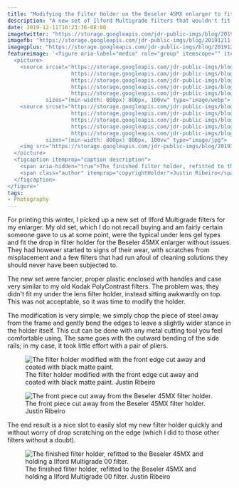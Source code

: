 ```yaml
---
title: "Modifying the Filter Holder on the Beseler 45MX enlarger to fit Ilford Multigrade filters"
description: "A new set of Ilford Multigrade filters that wouldn't fit my under lens holder wasn't a cause for alarm. Someone hand me a cut saw."
date: 2019-12-11T16:23:36-08:00
imagetwitter: "https://storage.googleapis.com/jdr-public-imgs/blog/20191211-45mx-filter-holder-cut-01-800.jpg"
imagefb: "https://storage.googleapis.com/jdr-public-imgs/blog/20191211-45mx-filter-holder-cut-01-800.jpg"
imagegplus: "https://storage.googleapis.com/jdr-public-imgs/blog/20191211-45mx-filter-holder-cut-01-800.jpg"
featureimage: '<figure aria-label="media" role="group" itemscope="" itemprop="associatedMedia" itemtype="http://schema.org/ImageObject">
  <picture>
    <source srcset="https://storage.googleapis.com/jdr-public-imgs/blog/20191211-45mx-filter-holder-cut-01-640.webp 640w,
                    https://storage.googleapis.com/jdr-public-imgs/blog/20191211-45mx-filter-holder-cut-01-800.webp 800w,
                    https://storage.googleapis.com/jdr-public-imgs/blog/20191211-45mx-filter-holder-cut-01-1024.webp 1024w,
                    https://storage.googleapis.com/jdr-public-imgs/blog/20191211-45mx-filter-holder-cut-01-1280.webp 1280w,
                    https://storage.googleapis.com/jdr-public-imgs/blog/20191211-45mx-filter-holder-cut-01-1600.webp 1600w"
            sizes="(min-width: 800px) 800px, 100vw" type="image/webp">
    <source srcset="https://storage.googleapis.com/jdr-public-imgs/blog/20191211-45mx-filter-holder-cut-01-640.jpg 640w,
                    https://storage.googleapis.com/jdr-public-imgs/blog/20191211-45mx-filter-holder-cut-01-800.jpg 800w,
                    https://storage.googleapis.com/jdr-public-imgs/blog/20191211-45mx-filter-holder-cut-01-1024.jpg 1024w,
                    https://storage.googleapis.com/jdr-public-imgs/blog/20191211-45mx-filter-holder-cut-01-1280.jpg 1280w,
                    https://storage.googleapis.com/jdr-public-imgs/blog/20191211-45mx-filter-holder-cut-01-1600.jpg 1600w"
            sizes="(min-width: 800px) 800px, 100vw" type="image/jpg">
    <img src="https://storage.googleapis.com/jdr-public-imgs/blog/20191211-45mx-filter-holder-cut-01-800.jpg" alt="The finished filter holder, refitted to the Beseler 45MX and holding a Ilford Multigrade 00 filter.">
  </picture>
  <figcaption itemprop="caption description">
    <span aria-hidden="true">The finished filter holder, refitted to the Beseler 45MX and holding a Ilford Multigrade 00 filter.</span>
    <span class="author" itemprop="copyrightHolder">Justin Ribeiro</span>
  </figcaption>
</figure>'
tags:
- Photography
---
```


For printing this winter, I picked up a new set of Ilford Multigrade filters for my enlarger. My old set, which I do not recall buying and am fairly certain someone gave to us at some point, were the typical under lens gel types and fit the drop in filter holder for the Beseler 45MX enlarger without issues. They had however started to signs of their wear, with scratches from misplacement and a few filters that had run afoul of cleaning solutions they should never have been subjected to.

The new set were fancier, proper plastic enclosed with handles and case very similar to my old Kodak PolyContrast filters. The problem was, they didn't fit my under the lens filter holder, instead sitting awkwardly on top. This was not acceptable, so it was time to modify the holder.

The modification is very simple; we simply chop the piece of steel away from the frame and gently bend the edges to leave a slightly wider stance in the holder itself. This cut can be done with any metal cutting tool you feel comfortable using.  The same goes with the outward bending of the side rails; in my case, it took little effort with a pair of pliers.

<figure aria-label="media" role="group" itemscope="" itemprop="associatedMedia" itemtype="http://schema.org/ImageObject">
  <picture>
    <source srcset="https://storage.googleapis.com/jdr-public-imgs/blog/20191211-45mx-filter-holder-cut-03-640.webp 640w,
                    https://storage.googleapis.com/jdr-public-imgs/blog/20191211-45mx-filter-holder-cut-03-800.webp 800w,
                    https://storage.googleapis.com/jdr-public-imgs/blog/20191211-45mx-filter-holder-cut-03-1024.webp 1024w,
                    https://storage.googleapis.com/jdr-public-imgs/blog/20191211-45mx-filter-holder-cut-03-1280.webp 1280w,
                    https://storage.googleapis.com/jdr-public-imgs/blog/20191211-45mx-filter-holder-cut-03-1600.webp 1600w"
            sizes="(min-width: 800px) 800px, 100vw" type="image/webp">
    <source srcset="https://storage.googleapis.com/jdr-public-imgs/blog/20191211-45mx-filter-holder-cut-03-640.jpg 640w,
                    https://storage.googleapis.com/jdr-public-imgs/blog/20191211-45mx-filter-holder-cut-03-800.jpg 800w,
                    https://storage.googleapis.com/jdr-public-imgs/blog/20191211-45mx-filter-holder-cut-03-1024.jpg 1024w,
                    https://storage.googleapis.com/jdr-public-imgs/blog/20191211-45mx-filter-holder-cut-03-1280.jpg 1280w,
                    https://storage.googleapis.com/jdr-public-imgs/blog/20191211-45mx-filter-holder-cut-03-1600.jpg 1600w"
            sizes="(min-width: 800px) 800px, 100vw" type="image/jpg">
    <img src="https://storage.googleapis.com/jdr-public-imgs/blog/20191211-45mx-filter-holder-cut-03-800.jpg" alt="The filter holder modified with the front edge cut away and coated with black matte paint.">
  </picture>
  <figcaption itemprop="caption description">
    <span aria-hidden="true">The filter holder modified with the front edge cut away and coated with black matte paint.</span>
    <span class="author" itemprop="copyrightHolder">Justin Ribeiro</span>
  </figcaption>
</figure>

<figure aria-label="media" role="group" itemscope="" itemprop="associatedMedia" itemtype="http://schema.org/ImageObject">
  <picture>
    <source srcset="https://storage.googleapis.com/jdr-public-imgs/blog/20191211-45mx-filter-holder-cut-02-640.webp 640w,
                    https://storage.googleapis.com/jdr-public-imgs/blog/20191211-45mx-filter-holder-cut-02-800.webp 800w,
                    https://storage.googleapis.com/jdr-public-imgs/blog/20191211-45mx-filter-holder-cut-02-1024.webp 1024w,
                    https://storage.googleapis.com/jdr-public-imgs/blog/20191211-45mx-filter-holder-cut-02-1280.webp 1280w,
                    https://storage.googleapis.com/jdr-public-imgs/blog/20191211-45mx-filter-holder-cut-02-1600.webp 1600w"
            sizes="(min-width: 800px) 800px, 100vw" type="image/webp">
    <source srcset="https://storage.googleapis.com/jdr-public-imgs/blog/20191211-45mx-filter-holder-cut-02-640.jpg 640w,
                    https://storage.googleapis.com/jdr-public-imgs/blog/20191211-45mx-filter-holder-cut-02-800.jpg 800w,
                    https://storage.googleapis.com/jdr-public-imgs/blog/20191211-45mx-filter-holder-cut-02-1024.jpg 1024w,
                    https://storage.googleapis.com/jdr-public-imgs/blog/20191211-45mx-filter-holder-cut-02-1280.jpg 1280w,
                    https://storage.googleapis.com/jdr-public-imgs/blog/20191211-45mx-filter-holder-cut-02-1600.jpg 1600w"
            sizes="(min-width: 800px) 800px, 100vw" type="image/jpg">
    <img src="https://storage.googleapis.com/jdr-public-imgs/blog/20191211-45mx-filter-holder-cut-02-800.jpg" alt="The front piece cut away from the Beseler 45MX filter holder.">
  </picture>
  <figcaption itemprop="caption description">
    <span aria-hidden="true">The front piece cut away from the Beseler 45MX filter holder.</span>
    <span class="author" itemprop="copyrightHolder">Justin Ribeiro</span>
  </figcaption>
</figure>

The end result is a nice slot to easily slot my new filter holder quickly and without worry of drop scratching on the edge (which I did to those other filters without a doubt).

<figure aria-label="media" role="group" itemscope="" itemprop="associatedMedia" itemtype="http://schema.org/ImageObject">
  <picture>
    <source srcset="https://storage.googleapis.com/jdr-public-imgs/blog/20191211-45mx-filter-holder-cut-01-640.webp 640w,
                    https://storage.googleapis.com/jdr-public-imgs/blog/20191211-45mx-filter-holder-cut-01-800.webp 800w,
                    https://storage.googleapis.com/jdr-public-imgs/blog/20191211-45mx-filter-holder-cut-01-1024.webp 1024w,
                    https://storage.googleapis.com/jdr-public-imgs/blog/20191211-45mx-filter-holder-cut-01-1280.webp 1280w,
                    https://storage.googleapis.com/jdr-public-imgs/blog/20191211-45mx-filter-holder-cut-01-1600.webp 1600w"
            sizes="(min-width: 800px) 800px, 100vw" type="image/webp">
    <source srcset="https://storage.googleapis.com/jdr-public-imgs/blog/20191211-45mx-filter-holder-cut-01-640.jpg 640w,
                    https://storage.googleapis.com/jdr-public-imgs/blog/20191211-45mx-filter-holder-cut-01-800.jpg 800w,
                    https://storage.googleapis.com/jdr-public-imgs/blog/20191211-45mx-filter-holder-cut-01-1024.jpg 1024w,
                    https://storage.googleapis.com/jdr-public-imgs/blog/20191211-45mx-filter-holder-cut-01-1280.jpg 1280w,
                    https://storage.googleapis.com/jdr-public-imgs/blog/20191211-45mx-filter-holder-cut-01-1600.jpg 1600w"
            sizes="(min-width: 800px) 800px, 100vw" type="image/jpg">
    <img src="https://storage.googleapis.com/jdr-public-imgs/blog/20191211-45mx-filter-holder-cut-01-800.jpg" alt="The finished filter holder, refitted to the Beseler 45MX and holding a Ilford Multigrade 00 filter.">
  </picture>
  <figcaption itemprop="caption description">
    <span aria-hidden="true">The finished filter holder, refitted to the Beseler 45MX and holding a Ilford Multigrade 00 filter.</span>
    <span class="author" itemprop="copyrightHolder">Justin Ribeiro</span>
  </figcaption>
</figure>
